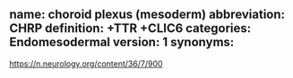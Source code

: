 name: choroid plexus (mesoderm)
abbreviation: CHRP
definition: +TTR +CLIC6 
categories: Endomesodermal
version: 1
synonyms:
---
https://n.neurology.org/content/36/7/900
